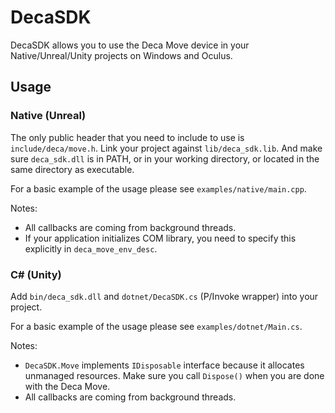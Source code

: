 # DecaSDK

DecaSDK allows you to use the Deca Move device in your Native/Unreal/Unity projects on Windows and Oculus.

## Usage

### Native (Unreal)

The only public header that you need to include to use is `include/deca/move.h`. Link your project against `lib/deca_sdk.lib`. And make sure `deca_sdk.dll` is in PATH, or in your working directory, or located in the same directory as executable.

For a basic example of the usage please see `examples/native/main.cpp`.

Notes:

* All callbacks are coming from background threads.
* If your application initializes COM library, you need to specify this explicitly in `deca_move_env_desc`.

### C# (Unity)

Add `bin/deca_sdk.dll` and `dotnet/DecaSDK.cs` (P/Invoke wrapper) into your project.

For a basic example of the usage please see `examples/dotnet/Main.cs`.

Notes:

* `DecaSDK.Move` implements `IDisposable` interface because it allocates unmanaged resources. Make sure you call `Dispose()` when you are done with the Deca Move.
* All callbacks are coming from background threads.
